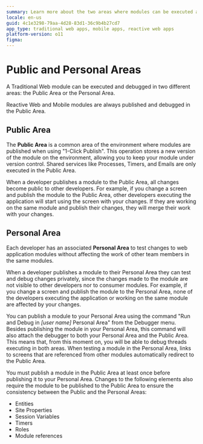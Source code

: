 ```yaml
---
summary: Learn more about the two areas where modules can be executed and debugged.
locale: en-us
guid: 4c1e3298-79aa-4d28-83d1-36c9b4b27cd7
app_type: traditional web apps, mobile apps, reactive web apps
platform-version: o11
figma:
---
```


# Public and Personal Areas

A Traditional Web module can be executed and debugged in two different areas: the Public Area or the Personal Area.

<div class="info" markdown="1">

Reactive Web and Mobile modules are always published and debugged in the Public Area.

</div>

## Public Area

The **Public Area** is a common area of the environment where modules are published when using "1-Click Publish". This operation stores a new version of the module on the environment, allowing you to keep your module under version control. Shared services like Processes, Timers, and Emails are only executed in the Public Area.

When a developer publishes a module to the Public Area, all changes become public to other developers. For example, if you change a screen and publish the module to the Public Area, other developers executing the application will start using the screen with your changes. If they are working on the same module and publish their changes, they will merge their work with your changes.

## Personal Area

Each developer has an associated **Personal Area** to test changes to web application modules without affecting the work of other team members in the same modules.

When a developer publishes a module to their Personal Area they can test and debug changes privately, since the changes made to the module are not visible to other developers nor to consumer modules. For example, if you change a screen and publish the module to the Personal Area, none of the developers executing the application or working on the same module are affected by your changes.

You can publish a module to your Personal Area using the command "Run and Debug in *[user name]* Personal Area" from the Debugger menu. Besides publishing the module in your Personal Area, this command will also attach the debugger to both your Personal Area and the Public Area. This means that, from this moment on, you will be able to debug threads executing in both areas. When testing a module in the Personal Area, links to screens that are referenced from other modules automatically redirect to the Public Area.

You must publish a module in the Public Area at least once before publishing it to your Personal Area. Changes to the following elements also require the module to be published to the Public Area to ensure the consistency between the Public and the Personal Areas:

* Entities
* Site Properties
* Session Variables
* Timers
* Roles
* Module references
